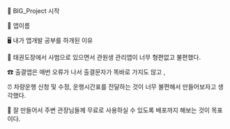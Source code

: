 🚀 BIG_Project 시작 

🚀 앱이름 

🖥 내가 앱개발 공부를 하개된 이유

🥋 태권도장에서 사범으로 있으면서 관원생 관리앱이 너무 형편없고 불편했다. 

☎ 출결앱은 매번 오류가 나서 출결문자가 똑바로 가지도 않고 ,

⏰ 차량운행 신청 및 수정, 운행시간표를 전달하는 것이 너무 불편해서 만들어보자고 생각했다.

📌 잘 만들어서 주변 관장님들께 무료로 사용하실 수 있도록 배포까지 해보는 것이 목표이다.

